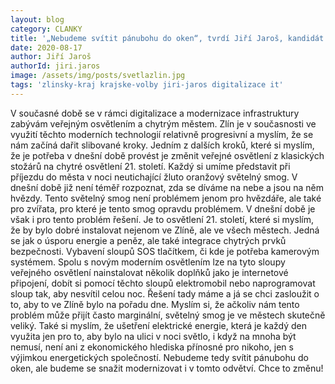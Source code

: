 ```yaml
---
layout: blog
category: CLANKY
title: '„Nebudeme svítit pánubohu do oken“, tvrdí Jiří Jaroš, kandidát Pirátů a radní města Zlín'
date: 2020-08-17
author: Jiří Jaroš
authorId: jiri.jaros
image: /assets/img/posts/svetlazlin.jpg
tags: 'zlinsky-kraj krajske-volby jiri-jaros digitalizace it'
---
```


V současné době se v rámci digitalizace a modernizace infrastruktury zabývám veřejným osvětlením a chytrým městem. Zlín je v současnosti ve využití těchto moderních technologií relativně progresivní a myslím, že se nám začíná dařit slibované kroky. Jedním z dalších kroků, které si myslím, že je potřeba v dnešní době provést je změnit veřejné osvětlení z klasických stožárů na chytré osvětlení 21. století. 
Každý si umíme představit při příjezdu do města v noci neutichající žluto oranžový světelný smog. V dnešní době již není téměř rozpoznat, zda se díváme na nebe a jsou na něm hvězdy. Tento světelný smog není problémem jenom pro hvězdáře, ale také pro zvířata, pro které je tento smog opravdu problémem. V dnešní době je však i pro tento problém řešení. Je to osvětlení 21. století, které si myslím, že by bylo dobré instalovat nejenom ve Zlíně, ale ve všech městech. Jedná se jak o úsporu energie a peněz, ale také integrace chytrých prvků bezpečnosti. Vybavení sloupů SOS tlačítkem, či kde je potřeba kamerovým systémem. Spolu s novým moderním osvětlením lze na tyto sloupy veřejného osvětlení nainstalovat několik doplňků jako je internetové připojení, dobít si pomocí těchto sloupů elektromobil nebo naprogramovat sloup tak, aby nesvítil celou noc. 
Řešení tady máme a já se chci zasloužit o to, aby to ve Zlíně bylo na pořadu dne. Myslím si, že ačkoliv nám tento problém může přijít často marginální, světelný smog je ve městech skutečně veliký. Také si myslím, že ušetření elektrické energie, která je každý den využita jen pro to, aby bylo na ulici v noci světlo, i když na mnoha být nemusí, není ani z ekonomického hlediska přínosné pro nikoho, jen s výjimkou energetických společností.
Nebudeme tedy svítit pánubohu do oken, ale budeme se snažit modernizovat i v tomto odvětví. Chce to změnu!
